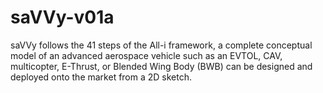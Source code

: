 # saVVy-v01a
saVVy follows the 41 steps of the All-i framework, a complete conceptual model of an advanced aerospace vehicle such as an EVTOL, CAV, multicopter, E-Thrust, or Blended Wing Body (BWB) can be designed and deployed onto the market from a 2D sketch. 
